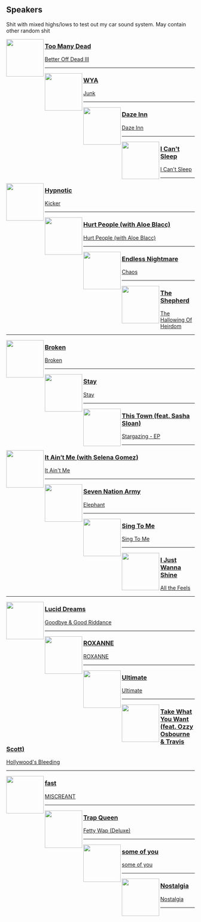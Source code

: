 ## Speakers
[start-desc]: #

Shit with mixed highs&#x2F;lows to test out my car sound system. May contain other random shit

[end-desc]: #

<img align="left" width="100" height="100" src="https://i.scdn.co/image/ab67616d0000b27309abf026b651f11b9a5cc68d">

### [Too Many Dead](https://open.spotify.com/go?uri=spotify:track:77e0K7vWuBunVj16g7rClf)
[Better Off Dead III](https://open.spotify.com/go?uri=spotify:album:0bHjLfex60FbxzdV47nKTU)

---


<img align="left" width="100" height="100" src="https://i.scdn.co/image/ab67616d0000b2731ba9362632e9b1f5669cb97c">

### [WYA](https://open.spotify.com/go?uri=spotify:track:1Jj0GvrQqwRrcv0VSLiusw)
[Junk](https://open.spotify.com/go?uri=spotify:album:6sid9RN71tWaLOSkmQ2x3d)

---


<img align="left" width="100" height="100" src="https://i.scdn.co/image/ab67616d0000b2737dfe86fba6f5aa061a134725">

### [Daze Inn](https://open.spotify.com/go?uri=spotify:track:20L6erw0ny2hiwQg8c1Dj4)
[Daze Inn](https://open.spotify.com/go?uri=spotify:album:3BFa8OzNBHwnCWEOKts7r8)

---


<img align="left" width="100" height="100" src="https://i.scdn.co/image/ab67616d0000b27337f3921f2da511ac84360d4d">

### [I Can't Sleep](https://open.spotify.com/go?uri=spotify:track:4LCWWo1wrtVj1pSzxt1BSW)
[I Can't Sleep](https://open.spotify.com/go?uri=spotify:album:55FyXZDFtXAA4Wz7tzpsHx)

---


<img align="left" width="100" height="100" src="https://i.scdn.co/image/ab67616d0000b27345108945892f2bae307486e1">

### [Hypnotic](https://open.spotify.com/go?uri=spotify:track:2zsWRxMcUdGjj8TnWkVKw0)
[Kicker](https://open.spotify.com/go?uri=spotify:album:600XgAY1N6sRPVczmBogiF)

---


<img align="left" width="100" height="100" src="https://i.scdn.co/image/ab67616d0000b273f9199ab916f56d486cf5b04b">

### [Hurt People (with Aloe Blacc)](https://open.spotify.com/go?uri=spotify:track:2fED2BndjHEETxBoZ4xMHb)
[Hurt People (with Aloe Blacc)](https://open.spotify.com/go?uri=spotify:album:5G987h8uFAMrgBKNs5BAcu)

---


<img align="left" width="100" height="100" src="https://i.scdn.co/image/ab67616d0000b2731d0469fbef81fe243d0594a7">

### [Endless Nightmare](https://open.spotify.com/go?uri=spotify:track:2CHuu85IjdomB4wPkDwoZp)
[Chaos](https://open.spotify.com/go?uri=spotify:album:5KjnOAe30O9VQAjb6SfrYt)

---


<img align="left" width="100" height="100" src="https://i.scdn.co/image/ab67616d0000b273d803a2b1e20b13d9e0a8d7db">

### [The Shepherd](https://open.spotify.com/go?uri=spotify:track:6LhYvZU30bcHAIRDFzKwzL)
[The Hallowing Of Heirdom](https://open.spotify.com/go?uri=spotify:album:4bFoOYVrTtiBVv6ZMQV6jL)

---


<img align="left" width="100" height="100" src="https://i.scdn.co/image/ab67616d0000b273e36f8ef1fb2f6553d96fbc64">

### [Broken](https://open.spotify.com/go?uri=spotify:track:4W8sUeokQKfHt1uTXp0Jq0)
[Broken](https://open.spotify.com/go?uri=spotify:album:2gMpqoJglKD1UJZot6YRZt)

---


<img align="left" width="100" height="100" src="https://i.scdn.co/image/ab67616d0000b273b993cba8ff7d0a8e9ee18d46">

### [Stay](https://open.spotify.com/go?uri=spotify:track:6uBhi9gBXWjanegOb2Phh0)
[Stay](https://open.spotify.com/go?uri=spotify:album:1I4W7JKzYbl8VKRfD61DIS)

---


<img align="left" width="100" height="100" src="https://i.scdn.co/image/ab67616d0000b273a333559091297eda04eba27c">

### [This Town (feat. Sasha Sloan)](https://open.spotify.com/go?uri=spotify:track:4aSfgWmRa9KsISD4Jmx7QB)
[Stargazing - EP](https://open.spotify.com/go?uri=spotify:album:2sPYPyDFwgi1jrRTGhoxq2)

---


<img align="left" width="100" height="100" src="https://i.scdn.co/image/ab67616d0000b273f9dcc529e62f2a4675f88738">

### [It Ain’t Me (with Selena Gomez)](https://open.spotify.com/go?uri=spotify:track:12GEpg2XOPyqk03JZEZnJs)
[It Ain't Me](https://open.spotify.com/go?uri=spotify:album:4VNy5ifZtW3E9SgffbGEti)

---


<img align="left" width="100" height="100" src="https://i.scdn.co/image/ab67616d0000b2734bd2abe1f7e9d345f38fd880">

### [Seven Nation Army](https://open.spotify.com/go?uri=spotify:track:7i6r9KotUPQg3ozKKgEPIN)
[Elephant](https://open.spotify.com/go?uri=spotify:album:48Atx1uS9J4KL5iQt3weoS)

---


<img align="left" width="100" height="100" src="https://i.scdn.co/image/ab67616d0000b27377ab46be7891af8431b7b4da">

### [Sing To Me](https://open.spotify.com/go?uri=spotify:track:44oCGRuPFy7Uz6w4KliMBS)
[Sing To Me](https://open.spotify.com/go?uri=spotify:album:5XdXw120Se7gs2kCDfIh3Z)

---


<img align="left" width="100" height="100" src="https://i.scdn.co/image/ab67616d0000b27367b2661e3cbd843a40c855eb">

### [I Just Wanna Shine](https://open.spotify.com/go?uri=spotify:track:4GZ3YCkuH0VvTluVLwUp4g)
[All the Feels](https://open.spotify.com/go?uri=spotify:album:73hQB56aBFJTHE9vshSCLg)

---


<img align="left" width="100" height="100" src="https://i.scdn.co/image/ab67616d0000b273f7db43292a6a99b21b51d5b4">

### [Lucid Dreams](https://open.spotify.com/go?uri=spotify:track:285pBltuF7vW8TeWk8hdRR)
[Goodbye & Good Riddance](https://open.spotify.com/go?uri=spotify:album:6tkjU4Umpo79wwkgPMV3nZ)

---


<img align="left" width="100" height="100" src="https://i.scdn.co/image/ab67616d0000b273069a93617a916760ab88ffea">

### [ROXANNE](https://open.spotify.com/go?uri=spotify:track:696DnlkuDOXcMAnKlTgXXK)
[ROXANNE](https://open.spotify.com/go?uri=spotify:album:6HJDrXs0hpebaRFKA1sF90)

---


<img align="left" width="100" height="100" src="https://i.scdn.co/image/ab67616d0000b273b9c31bc080dd46b38bbafce2">

### [Ultimate](https://open.spotify.com/go?uri=spotify:track:6R0GRYk2vs2XuBVemYK5YZ)
[Ultimate](https://open.spotify.com/go?uri=spotify:album:5r0LVuUjx659ddoV15P5MI)

---


<img align="left" width="100" height="100" src="https://i.scdn.co/image/ab67616d0000b2739478c87599550dd73bfa7e02">

### [Take What You Want (feat. Ozzy Osbourne & Travis Scott)](https://open.spotify.com/go?uri=spotify:track:7CZyCXKG6d5ALeq41sLzbw)
[Hollywood's Bleeding](https://open.spotify.com/go?uri=spotify:album:4g1ZRSobMefqF6nelkgibi)

---


<img align="left" width="100" height="100" src="https://i.scdn.co/image/ab67616d0000b27305c765aed767a7f7a9ebeee4">

### [fast](https://open.spotify.com/go?uri=spotify:track:1FOINGDWa0dPgCpMabLT4Y)
[MISCREANT](https://open.spotify.com/go?uri=spotify:album:4X381fJ53pMVKyFYoFNBYA)

---


<img align="left" width="100" height="100" src="https://i.scdn.co/image/ab67616d0000b273de6bd09b07e2b4af4e409f6c">

### [Trap Queen](https://open.spotify.com/go?uri=spotify:track:2d8JP84HNLKhmd6IYOoupQ)
[Fetty Wap (Deluxe)](https://open.spotify.com/go?uri=spotify:album:2gKQvajkEEaDtkqJ8FJ4uw)

---


<img align="left" width="100" height="100" src="https://i.scdn.co/image/ab67616d0000b2733975b985f75165cc4297e26f">

### [some of you](https://open.spotify.com/go?uri=spotify:track:7gBZGDDMWpzaSJoIfFCUzz)
[some of you](https://open.spotify.com/go?uri=spotify:album:3hUUiIJAQ5jhunHDJkv4UY)

---


<img align="left" width="100" height="100" src="https://i.scdn.co/image/ab67616d0000b273d483d70d26079c74d1e00432">

### [Nostalgia](https://open.spotify.com/go?uri=spotify:track:5PQ04B7k55SM2GPBcqs2LS)
[Nostalgia](https://open.spotify.com/go?uri=spotify:album:7ojuroqx0PxF04Olak8Pbf)

---

